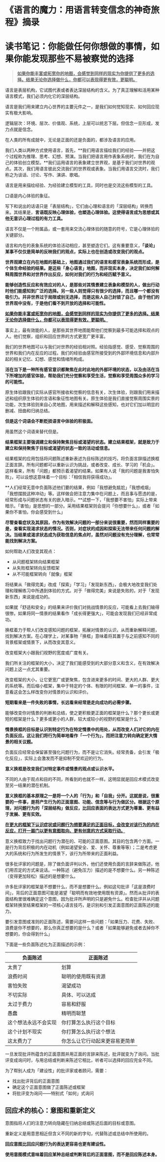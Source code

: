 # 《语言的魔力：用语言转变信念的神奇旅程》摘录

# 读书笔记：你能做任何你想做的事情，如果你能发现那些不易被察觉的选择

> **<u>如果你能丰富或拓宽你的地图，会感觉到同样的现实为你提供了更多的选择。结果无论你选择做什么，你都可以表现得更有效，更聪明。</u>**

语言是表层机构，它试图代表或者表达深层结构的含义。为了真正理解和活用某种语言模式，我们必须内化它的深层结构。

语言是我们用来建立内心世界的主要元件之一，是我们如何觉知现实、如何回应现实有极大影响。

逻辑层次：环境、层次、价值观、系统，上层可以统志下层。但信念一旦形成，发力点就是信念。

在人类的所有成就中，无论是正面的还是负面的，都涉及语言的应用。

我们人类以两种方式使用语言，首先，**我们用语言描绘我们的经验——并把这个过程称为推理、思考、幻想、预演。当我们把语言用作表象系统时，我们在为自己的体验创立模型。**我们运用语言的表象建立世界观，是基于我们对世界的观点。其次，我们用语言彼此交流我们的世界观或表象。当我们用语言交流时，我们称之为谈话、讨论、写作、演讲、歌唱。

语言是用来描绘经验、为经验建立模型的工具，同时也是交流这些模型的工具。

口语是内心体验的象征。

写下和说出的话语只是「表层结构」，它们由心理和语言的「深层结构」转换而来。其结果是，**言语既反映心理体验，也塑造心理体验。这使得语言成为思想或其他无意识心理过程的有力工具。**

语言不仅是一个附属品，或一套用来交流心理体验的随意的符号，它是心理体验的关键部分。

语言和内在的表象系统的体验活动相应，甚至塑造它们。这有重要意义，**「谈论」某事不仅仅是简单的反映我们的观点，实际上也在创造或改变我们的观点。**

**世界观建立在内在地图的基础上，地图通过我们的语言和感官表象系统而形成，是个体生命经验的结果。是这些「身心语言」地图，而非现实本身，决定我们如何解释周围世界和对世界作出反应，如何对我们的行为和经历赋予意义。**

**能够创造性反应和有效应对的人，是那些对其情景建立表象和模型的人，做出行动时他们能感知到广泛的选择。另一些人则觉得只有很少的选择，而且哪一个都没有吸引力。并非世界过于局限或别无选择，而是这些人自己封锁了自己，由于他们的世界观中没有，于是他们看不到开放的选择和可能性。**

**<u>如果你能丰富或拓宽你的地图，会感觉到同样的现实为你提供了更多的选择。结果无论你选择做什么，你都可以表现得更有效，更聪明。</u>**

事实上，最有效能的人，是那些其世界地图能帮他们觉察到最多可能选择和观点的人。他们觉察，组织和回应世界的方式更宽广更丰富。

我们的世界地图可以与我们对世界的经验相对照。经验指感觉、感受、觉察周围的世界和我们内在反应的过程。我们的经验由感官所接受到的外部环境信息和内部升起的相关记忆、幻想、感觉和情绪所构成。

**活在当下是一种所有感官意识都聚焦在此时此地的外部环境的状态，以及由活在当下所增加的感官体验，帮助我们充分觉察和享受生活，觉察和享受周围众多的学习的可能性。**

原生体验跟我们实际从感官所接收和觉察的信息有关，次生体验，则跟我们用来描述和组织原生体验的言语和象征性地图有关。原生体验是我们直接觉察周围实景的功能，次生体验则来自心灵地图，用来描述和解释这些感知，也对它们加以明显的删减、扭曲和归纳总结。

**但是这个词语会不断贬损语言中体验的积极面。**

用虽然这个词语来替代但是。

**结果框架主要强调建立和保持聚焦目标或渴望的状态。建立结果框架，就是致力于建立和保持聚焦于目标或渴望的状态一致的活动或信息。**

结果框架的应用包括将问题陈述重新表述为目标陈述的技巧，将负面言辞描述换框正面言辞。所有问题都可以重新认识为挑战，或者改变、成长、学习的「机会」。这样看来，所有「问题」都预示着渴望的结果。如果有人说「我的问题是我害怕失败」，可以设想这意味着一个目标：「相信我将获得成功」。

**人们经常无意中负面陈述他们要的结果，例如「我想避免尴尬」「我想戒烟」「我想摆脱这种冲动」等。这样做会把注意力集中在问题上，而且事与愿违的是，经常形成与问题状态有关的嵌入暗示。**试想一下，「我想要不害怕」实际上带来暗示。「害怕」是思想的一部分。采用结果框架则会提问「你想要什么」，或者「如果你不害怕，你会感受到什么」

**尽管查看症状及其原因，作为有效解决问题的一部分来说很重要，然而同样重要的是，查看实现渴求状态的情况。否则，对症状的成因和探索无法带来任何问题的解决。当结果或渴求状态成为获取信息的焦点时，虽然对问题没有充分理解，也常常能找到解决方案。**

如何帮助人们改变其观点：

- 从问题框架转向结果框架
- 从失败框架转向反馈框架
- 从不可能框架转向「就像」框架

将结果从「做得完美」改成「探索」「学习」「发现新东西」，会极大地改变我们处理和理解练习中所遇到体验的方式。对于「做得完美」来说是失败的，对于「发现新东西」来说是成功的。

如果就「舒适和安全」的结果来评价我们对挑战情景的反应，可能看上去我们输得很惨。如果将同一情景的结果看作「成长得更强大」，可能会发现我们已经非常成功。

换框着力于帮人们改变感知问题的框架，拓展对情景的认识，从而重新解释问题，找到解决方案。在心理学上，对某事物「换框」意味着将其置于与之前感知不同的背景框架或情景下，从而改变其意义。

改变框架大小跟我们视野的宽度或广度有关。

我们所关注的框架的大小，决定了我们能感受到的大部分意义和含义，在有效解决问题上这一点尤其重要。

改变框架的大小，让它更宽广或更聚焦，包含进来更多的时间、更大的人群、更大的系统等。而后缩小框架，集中于特定的个体、有限的时间框架、单一的事件，注意看这会怎么样改变你对情景的认识和评价。

**短期看来是一件失败的事情，长远看来经常是走向成功的必需步骤。**

能够改变你对情景的判断和总结，使之更积极更正面的框架是什么？那个更长或更短的框架是什么？更多或更小的人群，较大或较小的视野的框架是什么？

**情景换框的目标是认识到特定行为在特定情景中的用处，从而改变人们对它的内在负面反应。这让我们将行为简单地看作「一个行为」，而把注意力转向确定更大情景的相关议题。**

负面反应经常会保留甚至强化问题行为，而不是让它消失。经常责备，会引发「极化反应」，实际上会激发而不是抑制不受欢迎的行为。

**意义换框是改变我们对特定事件或情景的观点或认识水平。**

不同的人由于观点和目的不同，所看到的也就不一样。这明显就是回应术模式改变至另一结果的潜在机制。

**意义换框的基本原理之一是将一个人的「行为」和「自我」分开。这就是说，很重要的一件事，是将产生行为的正面意图、功能、信念等与行为做区分。根据这个原理，对问题行为的「深层结构」做反应，比回应表面的表达方式更为尊重、更有益于发展、更有实效。**

**<u>在更大的框架下认识症状或问题行为想要满足的正面目标，会改变对该行为的内在反应，打开一扇门以更有意图取向、更有创意的方式采取行动。</u>**

意义换框致力于找出问题行为潜在的、可能的正面意图。其目的包含两个方面。一是行为背后积极的内在动机（例如渴望安全、爱、关怀、尊重等等）；二是考虑更大的系统和行为所发生的情景下，该行为所带来的正面利益。

很多批评家的问题是，除了做负面评判以外，他们还使用负面的言辞来做陈述，他们用否定的方式来说话。一种陈述（避免压力）描述的是不想要什么。另一种陈述（变得更加轻松）描述的是想要什么。

许多批评家的框架是不想要什么，而不是想要什么。例如这句批评「这是浪费时间」，背后的正面意图可能是渴望「聪明而有效地使用既有资源」。然而从批评的表面结构里很难确定这个意图，因为批评所声明的只是避免什么。检查批评并从问题框架转换至结果框架的一项核心语言技巧，是识别和引发正面意图的正面陈述的能力。

要引发意图或准则的正面陈述，需要问这样一些问题：「如果压力、花费、失败、浪费是你不想要的，那么你真正想要的是什么？或者「如果能够避免或者去掉你不想要的，你会得到什么」

下面是一些负面陈述化为正面描述的示例：

| 负面陈述             | 正面陈述                       |
| -------------------- | ------------------------------ |
| 太贵了               | 划算                           |
| 浪费时间             | 聪明的使用既有资源             |
| 害怕失败             | 渴望成功                       |
| 不切实际             | 具体、可以达成                 |
| 太过于费力           | 容易和舒服                     |
| 愚蠢                 | 精明而聪慧                     |
| 这个想法永远不会实现 | 你打算怎么执行这个目标         |
| 这个计划不现实       | 你打算怎么执行这个想法         |
| 这太费力了           | 你怎么让它行动起来更容易更简单 |

一旦发现批评所蕴含的正面意图并用正面的言辞来陈述，批评就变为了询问。当批评变成询问时，与用总结或判断来陈述它相比，听者可以选择的回应完全不同。

为了帮别人成为「建设性」的批评家或者顾问，需要：

- 找出批评背后的正面意图
- 确定这个正面意图做了正面陈述或框架
- 将批评变为询问——特别式「如何」式询问

## 回应术的核心：意图和重新定义

意图指将人们的注意力转向隐藏在归纳总结或陈述后面的目标或意图。

重新定义是用意思相近但含义不同的新的字句，代替陈述或总结中所使用的。

**回应意图比回应问题行为的表达更容易也更有建设性。**

**使用意图模式意味着回应某种总结或判断背后的正面意图，而不是回应陈述本身。**

